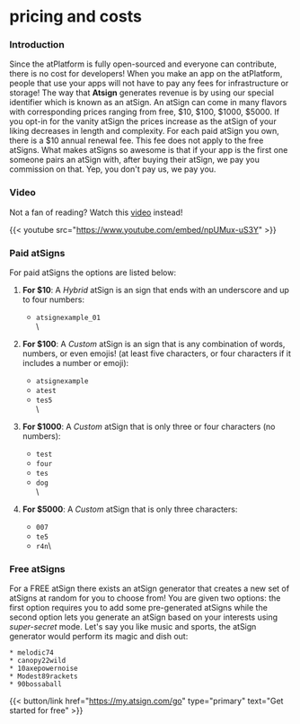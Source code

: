 # pricing and costs

### Introduction

Since the atPlatform is fully open-sourced and everyone can contribute, there is no cost for developers! When you make an app on the atPlatform, people that use your apps will not have to pay any fees for infrastructure or storage! The way that **Atsign** generates revenue is by using our special identifier which is known as an atSign. An atSign can come in many flavors with corresponding prices ranging from free, $10, $100, $1000, $5000. If you opt-in for the vanity atSign the prices increase as the atSign of your liking decreases in length and complexity. For each paid atSign you own, there is a $10 annual renewal fee. This fee does not apply to the free atSigns. What makes atSigns so awesome is that if your app is the first one someone pairs an atSign with, after buying their atSign, we pay you commission on that. Yep, you don't pay us, we pay you.

### Video

Not a fan of reading? Watch this [video](https://www.youtube.com/watch?v=npUMux-uS3Y) instead!

\{{< youtube src="https://www.youtube.com/embed/npUMux-uS3Y" >\}}

### Paid atSigns

For paid atSigns the options are listed below:

1. **For $10**: A _Hybrid_ atSign is an sign that ends with an underscore and up to four numbers:
   * `atsignexample_01`\
     \

2. **For $100**: A _Custom_ atSign is an sign that is any combination of words, numbers, or even emojis! (at least five characters, or four characters if it includes a number or emoji):
   * `atsignexample`
   * `atest`
   * `tes5`\
     \

3. **For $1000**: A _Custom_ atSign that is only three or four characters (no numbers):
   * `test`
   * `four`
   * `tes`
   * `dog`\
     \

4. **For $5000**: A _Custom_ atSign that is only three characters:
   * `007`
   * `te5`
   * `r4n`\


### Free atSigns

For a FREE atSign there exists an atSign generator that creates a new set of atSigns at random for you to choose from! You are given two options: the first option requires you to add some pre-generated atSigns while the second option lets you generate an atSign based on your interests using _super-secret_ mode. Let's say you like music and sports, the atSign generator would perform its magic and dish out:

```
* melodic74
* canopy22wild
* 10axepowernoise
* Modest89rackets
* 90bossaball
```

\{{< button/link href="https://my.atsign.com/go" type="primary" text="Get started for free" >\}}
